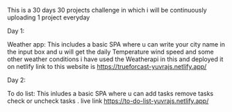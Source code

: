 This is a 30 days 30 projects challenge in which i will be continuously uploading 1 project everyday

Day 1:

Weather app: This includes a basic SPA where u can write your city name in the input box and u will get the daily Temperature wind speed and some other weather conditions i have used the Weatherapi in this and deployed it on netlify link to this website is https://trueforcast-yuvrajs.netlify.app/

Day 2:

To do list: This inludes a basic SPA where u can add tasks remove tasks check or uncheck tasks . live link https://to-do-list-yuvrajs.netlify.app/
